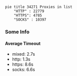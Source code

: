 
```mermaid
pie title 34271 Proxies in list
    "HTTP" : 22779
    "HTTPS": 4785
    "SOCKS" : 10397
```

### Some Info
#### Average Timeout

- mixed: 2.7s
- http: 1.3s
- https: 8.6s
- socks: 6.6s